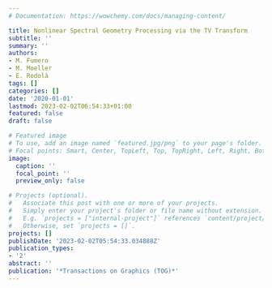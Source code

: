 ```yaml
---
# Documentation: https://wowchemy.com/docs/managing-content/

title: Nonlinear Spectral Geometry Processing via the TV Transform
subtitle: ''
summary: ''
authors:
- M. Fumero
- M. Moeller
- E. Rodolà
tags: []
categories: []
date: '2020-01-01'
lastmod: 2023-02-02T06:54:33+01:00
featured: false
draft: false

# Featured image
# To use, add an image named `featured.jpg/png` to your page's folder.
# Focal points: Smart, Center, TopLeft, Top, TopRight, Left, Right, BottomLeft, Bottom, BottomRight.
image:
  caption: ''
  focal_point: ''
  preview_only: false

# Projects (optional).
#   Associate this post with one or more of your projects.
#   Simply enter your project's folder or file name without extension.
#   E.g. `projects = ["internal-project"]` references `content/project/deep-learning/index.md`.
#   Otherwise, set `projects = []`.
projects: []
publishDate: '2023-02-02T05:54:33.034888Z'
publication_types:
- '2'
abstract: ''
publication: '*Transactions on Graphics (TOG)*'
---
```

